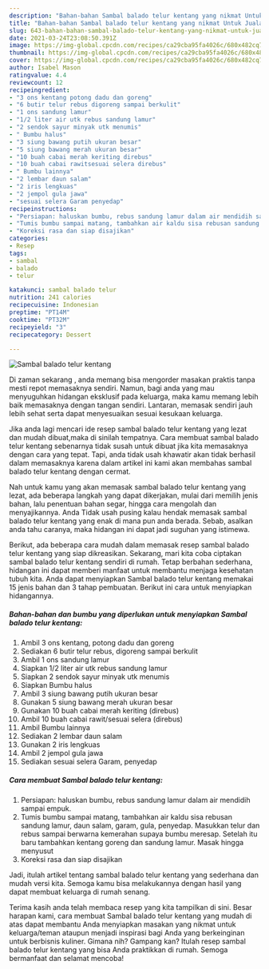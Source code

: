 ```yaml
---
description: "Bahan-bahan Sambal balado telur kentang yang nikmat Untuk Jualan"
title: "Bahan-bahan Sambal balado telur kentang yang nikmat Untuk Jualan"
slug: 643-bahan-bahan-sambal-balado-telur-kentang-yang-nikmat-untuk-jualan
date: 2021-03-24T23:08:50.391Z
image: https://img-global.cpcdn.com/recipes/ca29cba95fa4026c/680x482cq70/sambal-balado-telur-kentang-foto-resep-utama.jpg
thumbnail: https://img-global.cpcdn.com/recipes/ca29cba95fa4026c/680x482cq70/sambal-balado-telur-kentang-foto-resep-utama.jpg
cover: https://img-global.cpcdn.com/recipes/ca29cba95fa4026c/680x482cq70/sambal-balado-telur-kentang-foto-resep-utama.jpg
author: Isabel Mason
ratingvalue: 4.4
reviewcount: 12
recipeingredient:
- "3 ons kentang potong dadu dan goreng"
- "6 butir telur rebus digoreng sampai berkulit"
- "1 ons sandung lamur"
- "1/2 liter air utk rebus sandung lamur"
- "2 sendok sayur minyak utk menumis"
- " Bumbu halus"
- "3 siung bawang putih ukuran besar"
- "5 siung bawang merah ukuran besar"
- "10 buah cabai merah keriting direbus"
- "10 buah cabai rawitsesuai selera direbus"
- " Bumbu lainnya"
- "2 lembar daun salam"
- "2 iris lengkuas"
- "2 jempol gula jawa"
- "sesuai selera Garam penyedap"
recipeinstructions:
- "Persiapan: haluskan bumbu, rebus sandung lamur dalam air mendidih sampai empuk."
- "Tumis bumbu sampai matang, tambahkan air kaldu sisa rebusan sandung lamur, daun salam, garam, gula, penyedap. Masukkan telur dan rebus sampai berwarna kemerahan supaya bumbu meresap. Setelah itu baru tambahkan kentang goreng dan sandung lamur. Masak hingga menyusut"
- "Koreksi rasa dan siap disajikan"
categories:
- Resep
tags:
- sambal
- balado
- telur

katakunci: sambal balado telur 
nutrition: 241 calories
recipecuisine: Indonesian
preptime: "PT14M"
cooktime: "PT32M"
recipeyield: "3"
recipecategory: Dessert

---
```



![Sambal balado telur kentang](https://img-global.cpcdn.com/recipes/ca29cba95fa4026c/680x482cq70/sambal-balado-telur-kentang-foto-resep-utama.jpg)

Di zaman  sekarang , anda memang bisa mengorder masakan praktis tanpa mesti repot memasaknya sendiri. Namun, bagi anda yang mau menyuguhkan hidangan eksklusif pada keluarga, maka kamu memang lebih baik memasaknya dengan tangan sendiri. Lantaran, memasak sendiri jauh lebih sehat serta dapat menyesuaikan sesuai kesukaan keluarga.

Jika anda lagi mencari ide resep sambal balado telur kentang yang lezat dan mudah dibuat,maka di sinilah tempatnya. Cara membuat sambal balado telur kentang  sebenarnya tidak susah untuk dibuat jika kita memasaknya dengan cara yang tepat. Tapi, anda tidak usah khawatir akan tidak berhasil dalam memasaknya 
karena dalam artikel ini kami akan membahas sambal balado telur kentang dengan cermat.  



Nah untuk kamu yang akan memasak sambal balado telur kentang yang lezat, ada beberapa langkah yang dapat dikerjakan, mulai dari memilih jenis bahan, lalu penentuan bahan segar, hingga cara mengolah dan menyajikannya. Anda Tidak usah pusing kalau hendak memasak sambal balado telur kentang yang enak di mana pun anda berada. Sebab, asalkan anda  tahu caranya, maka hidangan ini dapat jadi suguhan yang istimewa.

Berikut, ada beberapa cara mudah dalam memasak resep sambal balado telur kentang yang siap dikreasikan. Sekarang, mari kita coba ciptakan sambal balado telur kentang sendiri di rumah. Tetap berbahan sederhana, hidangan ini dapat memberi manfaat untuk membantu menjaga kesehatan tubuh kita. Anda dapat menyiapkan Sambal balado telur kentang memakai 15 jenis bahan dan 3 tahap pembuatan. Berikut ini cara untuk menyiapkan hidangannya.

<!--inarticleads1-->

##### Bahan-bahan dan bumbu yang diperlukan untuk menyiapkan Sambal balado telur kentang:

1. Ambil 3 ons kentang, potong dadu dan goreng
1. Sediakan 6 butir telur rebus, digoreng sampai berkulit
1. Ambil 1 ons sandung lamur
1. Siapkan 1/2 liter air utk rebus sandung lamur
1. Siapkan 2 sendok sayur minyak utk menumis
1. Siapkan  Bumbu halus
1. Ambil 3 siung bawang putih ukuran besar
1. Gunakan 5 siung bawang merah ukuran besar
1. Gunakan 10 buah cabai merah keriting (direbus)
1. Ambil 10 buah cabai rawit/sesuai selera (direbus)
1. Ambil  Bumbu lainnya
1. Sediakan 2 lembar daun salam
1. Gunakan 2 iris lengkuas
1. Ambil 2 jempol gula jawa
1. Sediakan sesuai selera Garam, penyedap




<!--inarticleads2-->

##### Cara membuat Sambal balado telur kentang:

1. Persiapan: haluskan bumbu, rebus sandung lamur dalam air mendidih sampai empuk.
1. Tumis bumbu sampai matang, tambahkan air kaldu sisa rebusan sandung lamur, daun salam, garam, gula, penyedap. Masukkan telur dan rebus sampai berwarna kemerahan supaya bumbu meresap. Setelah itu baru tambahkan kentang goreng dan sandung lamur. Masak hingga menyusut
1. Koreksi rasa dan siap disajikan




Jadi, itulah artikel tentang  sambal balado telur kentang  yang sederhana dan mudah versi kita. Semoga kamu bisa melakukannya dengan hasil yang dapat membuat keluarga di rumah senang. 

Terima kasih anda telah membaca resep yang kita tampilkan di sini. Besar harapan kami, cara membuat  Sambal balado telur kentang yang mudah di atas dapat membantu Anda menyiapkan masakan yang nikmat untuk keluarga/teman ataupun menjadi inspirasi bagi Anda yang berkeinginan untuk berbisnis kuliner. Gimana nih? Gampang kan? Itulah resep sambal balado telur kentang yang bisa Anda praktikkan di rumah. Semoga bermanfaat dan selamat mencoba!

